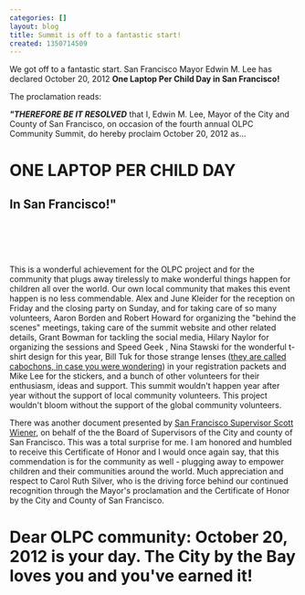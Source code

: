 ```yaml
---
categories: []
layout: blog
title: Summit is off to a fantastic start!
created: 1350714509
---
```

<p>We got off to a fantastic start. San Francisco Mayor Edwin M. Lee has declared October 20, 2012 <strong>One Laptop Per Child Day in San Francisco!</strong></p>
<p>The proclamation reads:</p>
<p><strong><em>&quot;THEREFORE BE IT RESOLVED</em></strong> that I, Edwin M. Lee, Mayor of the City and County of San Francisco, on occasion of the fourth annual OLPC Community Summit, do hereby proclaim October 20, 2012 as...</p>
<h1 class="rtecenter">
	<strong>ONE LAPTOP PER CHILD DAY</strong></h1>
<h2 class="rtecenter">
	In San Francisco!&quot;</h2>
<p>&nbsp;</p>
<p class="rtecenter"><img alt="" src="{{ site.baseurl }}/sites/default/files/u8/olpc-day-2012_0.jpg" /></p>
<p class="rtecenter">&nbsp;</p>
<p>This is a wonderful achievement for the OLPC project and for the community that plugs away tirelessly to make wonderful things happen for children all over the world. Our own local community that makes this event happen is no less commendable. Alex and June Kleider for the reception on Friday and the closing party on Sunday, and for taking care of so many volunteers, Aaron Borden and Robert Howard for organizing the &quot;behind the scenes&quot; meetings, taking care of the summit website and other related details, Grant Bowman for tackling the social media, Hilary Naylor for organizing the sessions and Speed Geek , Nina Stawski for the wonderful t-shirt design for this year, Bill Tuk for those strange lenses (<a href="http://www.olpcsf.org/node/54" target="_blank">they are called cabochons, in case you were wondering</a>) in your registration packets and Mike Lee for the stickers, and a bunch of other volunteers for their enthusiasm, ideas and support. This summit wouldn&#39;t happen year after year without the support of local community volunteers. This project wouldn&#39;t bloom without the support of the global community volunteers.</p>
<p>There was another document presented by <a href="https://en.wikipedia.org/wiki/Scott_Wiener" target="_blank">San Francisco Supervisor Scott Wiener</a>, on behalf of the the Board of Supervisors of the City and county of San Francisco. This was a total surprise for me. I am honored and humbled to receive this Certificate of Honor and I would once again say, that this commendation is for the community as well - plugging away to empower children and their communities around the world. Much appreciation and respect to Carol Ruth Silver, who is the driving force behind our continued recognition through the Mayor&#39;s proclamation and the Certificate of Honor by the City and County of San Francisco.</p>
<h1>
	Dear OLPC community: October 20, 2012 is your day. The City by the Bay loves you and you&#39;ve earned it!</h1>
<p class="rtecenter"><img alt="" src="{{ site.baseurl }}/sites/default/files/u8/IMG_2643.JPG" /></p>
